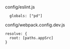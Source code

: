 config/eslint.js

```
  globals: ["pd"]
```

config/webpack.config.dev.js

```
resolve: {
  root: [paths.appSrc]
}
```
